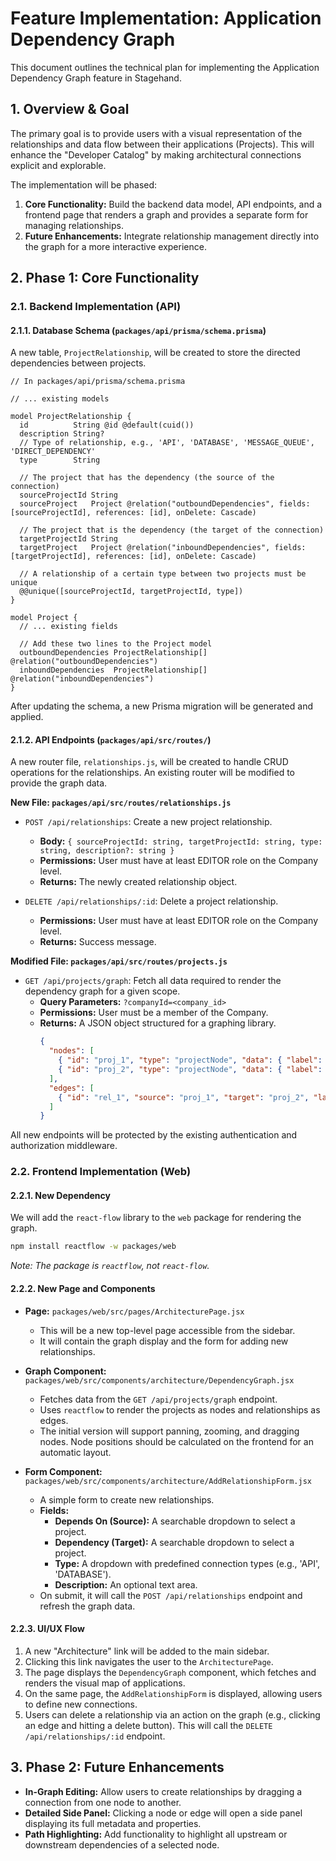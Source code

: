 # Feature Implementation: Application Dependency Graph

This document outlines the technical plan for implementing the Application Dependency Graph feature in Stagehand.

## 1. Overview & Goal

The primary goal is to provide users with a visual representation of the relationships and data flow between their applications (Projects). This will enhance the "Developer Catalog" by making architectural connections explicit and explorable.

The implementation will be phased:
1.  **Core Functionality:** Build the backend data model, API endpoints, and a frontend page that renders a graph and provides a separate form for managing relationships.
2.  **Future Enhancements:** Integrate relationship management directly into the graph for a more interactive experience.

## 2. Phase 1: Core Functionality

### 2.1. Backend Implementation (API)

#### 2.1.1. Database Schema (`packages/api/prisma/schema.prisma`)

A new table, `ProjectRelationship`, will be created to store the directed dependencies between projects.

```prisma
// In packages/api/prisma/schema.prisma

// ... existing models

model ProjectRelationship {
  id          String @id @default(cuid())
  description String?
  // Type of relationship, e.g., 'API', 'DATABASE', 'MESSAGE_QUEUE', 'DIRECT_DEPENDENCY'
  type        String 

  // The project that has the dependency (the source of the connection)
  sourceProjectId String
  sourceProject   Project @relation("outboundDependencies", fields: [sourceProjectId], references: [id], onDelete: Cascade)
  
  // The project that is the dependency (the target of the connection)
  targetProjectId String
  targetProject   Project @relation("inboundDependencies", fields: [targetProjectId], references: [id], onDelete: Cascade)

  // A relationship of a certain type between two projects must be unique
  @@unique([sourceProjectId, targetProjectId, type])
}

model Project {
  // ... existing fields
  
  // Add these two lines to the Project model
  outboundDependencies ProjectRelationship[] @relation("outboundDependencies")
  inboundDependencies  ProjectRelationship[] @relation("inboundDependencies")
}
```

After updating the schema, a new Prisma migration will be generated and applied.

#### 2.1.2. API Endpoints (`packages/api/src/routes/`)

A new router file, `relationships.js`, will be created to handle CRUD operations for the relationships. An existing router will be modified to provide the graph data.

**New File: `packages/api/src/routes/relationships.js`**

-   `POST /api/relationships`: Create a new project relationship.
    -   **Body:** `{ sourceProjectId: string, targetProjectId: string, type: string, description?: string }`
    -   **Permissions:** User must have at least EDITOR role on the Company level.
    -   **Returns:** The newly created relationship object.

-   `DELETE /api/relationships/:id`: Delete a project relationship.
    -   **Permissions:** User must have at least EDITOR role on the Company level.
    -   **Returns:** Success message.

**Modified File: `packages/api/src/routes/projects.js`**

-   `GET /api/projects/graph`: Fetch all data required to render the dependency graph for a given scope.
    -   **Query Parameters:** `?companyId=<company_id>`
    -   **Permissions:** User must be a member of the Company.
    -   **Returns:** A JSON object structured for a graphing library.
        ```json
        {
          "nodes": [
            { "id": "proj_1", "type": "projectNode", "data": { "label": "WebApp" }, "position": { "x": 0, "y": 0 } },
            { "id": "proj_2", "type": "projectNode", "data": { "label": "API Gateway" }, "position": { "x": 0, "y": 0 } }
          ],
          "edges": [
            { "id": "rel_1", "source": "proj_1", "target": "proj_2", "label": "API" }
          ]
        }
        ```

All new endpoints will be protected by the existing authentication and authorization middleware.

### 2.2. Frontend Implementation (Web)

#### 2.2.1. New Dependency

We will add the `react-flow` library to the `web` package for rendering the graph.

```bash
npm install reactflow -w packages/web
```
*Note: The package is `reactflow`, not `react-flow`.*

#### 2.2.2. New Page and Components

-   **Page:** `packages/web/src/pages/ArchitecturePage.jsx`
    -   This will be a new top-level page accessible from the sidebar.
    -   It will contain the graph display and the form for adding new relationships.

-   **Graph Component:** `packages/web/src/components/architecture/DependencyGraph.jsx`
    -   Fetches data from the `GET /api/projects/graph` endpoint.
    -   Uses `reactflow` to render the projects as nodes and relationships as edges.
    -   The initial version will support panning, zooming, and dragging nodes. Node positions should be calculated on the frontend for an automatic layout.

-   **Form Component:** `packages/web/src/components/architecture/AddRelationshipForm.jsx`
    -   A simple form to create new relationships.
    -   **Fields:**
        -   **Depends On (Source):** A searchable dropdown to select a project.
        -   **Dependency (Target):** A searchable dropdown to select a project.
        -   **Type:** A dropdown with predefined connection types (e.g., 'API', 'DATABASE').
        -   **Description:** An optional text area.
    -   On submit, it will call the `POST /api/relationships` endpoint and refresh the graph data.

#### 2.2.3. UI/UX Flow

1.  A new "Architecture" link will be added to the main sidebar.
2.  Clicking this link navigates the user to the `ArchitecturePage`.
3.  The page displays the `DependencyGraph` component, which fetches and renders the visual map of applications.
4.  On the same page, the `AddRelationshipForm` is displayed, allowing users to define new connections.
5.  Users can delete a relationship via an action on the graph (e.g., clicking an edge and hitting a delete button). This will call the `DELETE /api/relationships/:id` endpoint.

## 3. Phase 2: Future Enhancements

-   **In-Graph Editing:** Allow users to create relationships by dragging a connection from one node to another.
-   **Detailed Side Panel:** Clicking a node or edge will open a side panel displaying its full metadata and properties.
-   **Path Highlighting:** Add functionality to highlight all upstream or downstream dependencies of a selected node. 